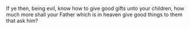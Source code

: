 If ye then, being evil, know how to give good gifts unto your children, how much more shall your Father which is in heaven give good things to them that ask him?
